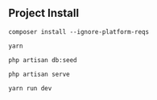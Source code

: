 ## Project Install

```
composer install --ignore-platform-reqs 
```

```
yarn 
```

```
php artisan db:seed 
```

```
php artisan serve 
```

```
yarn run dev
```
